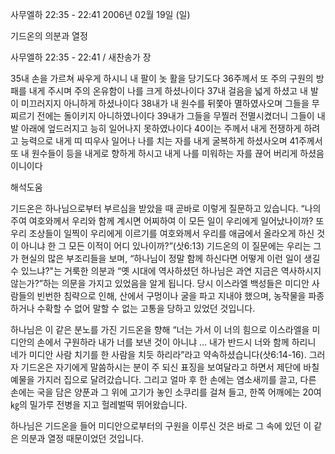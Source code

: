 사무엘하 22:35 - 22:41 
2006년 02월 19일 (일)

기드온의 의분과 열정



사무엘하 22:35 - 22:41 / 새찬송가  장


35내 손을 가르쳐 싸우게 하시니 내 팔이 놋 활을 당기도다 36주께서 또 주의 구원의 방패를 내게 주시며 주의 온유함이 나를 크게 하셨나이다 37내 걸음을 넓게 하셨고 내 발이 미끄러지지 아니하게 하셨나이다 38내가 내 원수를 뒤쫓아 멸하였사오며 그들을 무찌르기 전에는 돌이키지 아니하였나이다 39내가 그들을 무찔러 전멸시켰더니 그들이 내 발 아래에 엎드러지고 능히 일어나지 못하였나이다 40이는 주께서 내게 전쟁하게 하려고 능력으로 내게 띠 띠우사 일어나 나를 치는 자를 내게 굴복하게 하셨사오며 41주께서 또 내 원수들이 등을 내게로 향하게 하시고 내게 나를 미워하는 자를 끊어 버리게 하셨음이니이다

해석도움





기드온은 하나님으로부터 부르심을 받았을 때 곧바로 이렇게 질문하고 있습니다. 
“나의 주여 여호와께서 우리와 함께 계시면 어찌하여 이 모든 일이 우리에게 일어났나이까? 또 우리 조상들이 일찍이 우리에게 이르기를 여호와께서 우리를 애굽에서 올라오게 하신 것이 아니냐 한 그 모든 이적이 어디 있나이까?”(삿6:13) 기드온의 이 질문에는 우리는 그가 현실의 많은 부조리들을 보며, “하나님이 정말 함께 하신다면 어떻게 이런 일이 생길 수 있느냐?"는 거룩한 의분과 “옛 시대에 역사하셨던 하나님은 과연 지금은 역사하시지 않는가?”하는 의문을 가지고 있었음을 알게 됩니다. 당시 이스라엘 백성들은 미디안 사람들의 빈번한 침략으로 인해, 산에서 구멍이나 굴을 파고 지내야 했으며, 농작물을 파종하거나 수확할 수 없어 말할 수 없는 고통을 당하고 있었던 것입니다. 

하나님은 이 같은 분노를 가진 기드온을 향해 “너는 가서 이 너의 힘으로 이스라엘을 미디안의 손에서 구원하라 내가 너를 보낸 것이 아니냐 … 내가 반드시 너와 함께 하리니 네가 미디안 사람 치기를 한 사람을 치듯 하리라”라고 약속하셨습니다(삿6:14-16). 그러자 기드온은 자기에게 말씀하시는 분이 주 되신 표징을 보여달라고 하면서 제단에 바칠 예물을 가지러 집으로 달려갔습니다. 그리고 얼마 후 한 손에는 염소새끼를 끌고, 다른 손에는 국을 담은 양푼과 그 위에 고기가 놓인 소쿠리를 걸쳐 들고, 한쪽 어깨에는 20여㎏의 밀가루 전병을 지고 헐레벌떡 뛰어왔습니다. 

하나님은 기드온을 들어 미디안으로부터의 구원을 이루신 것은 바로 그 속에 있던 이 같은 의분과 열정 때문이었던 것입니다.